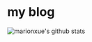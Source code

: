 # my blog

![marionxue's github stats](https://github-readme-stats.vercel.app/api?username=MrYbo&show_icons=true&theme=radical)
